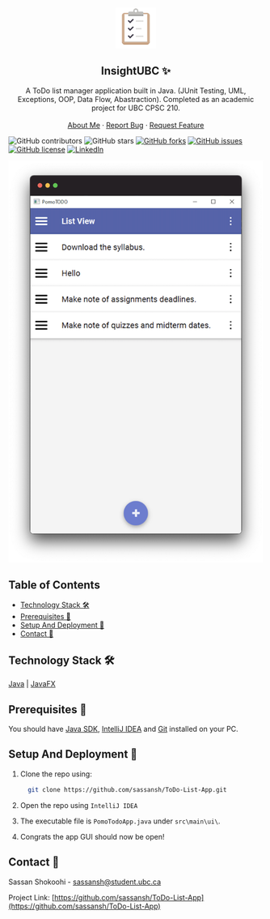 <!-- PROJECT LOGO -->
<br />
<p align="center">
 <a href="https://github.com/sassansh/ToDo-List-App">
    <img src="/images/logo.png" alt="Logo" width="80" height="80">
  </a>
  <h2 align="center">InsightUBC ✨</h2>

  <p align="center">
    A ToDo list manager application built in Java. (JUnit Testing, UML, Exceptions, OOP, Data Flow, Abastraction). Completed as an academic project for UBC CPSC 210.
    <br />
    <br />
    <a href="https://sassanshokoohi.ca">About Me</a>
    ·
    <a href="https://github.com/sassansh/ToDo-List-App/issues">Report Bug</a>
    ·
    <a href="https://github.com/sassansh/ToDo-List-App/issues">Request Feature</a>
  </p>
</p>

![GitHub contributors](https://img.shields.io/github/contributors/sassansh/ToDo-List-App?color=ffcc66&style=for-the-badge)
![GitHub stars](https://img.shields.io/github/stars/sassansh/ToDo-List-App?color=ffcc66&style=for-the-badge)
[![GitHub forks](https://img.shields.io/github/forks/sassansh/ToDo-List-App?style=for-the-badge)](https://github.com/sassansh/ToDo-List-App/network)
[![GitHub issues](https://img.shields.io/github/issues/sassansh/ToDo-List-App?color=ffcc66&style=for-the-badge)](https://github.com/sassansh/ToDo-List-App/issues)
[![GitHub license](https://img.shields.io/github/license/sassansh/ToDo-List-App?style=for-the-badge)](https://github.com/sassansh/ToDo-List-App/blob/master/LICENSE)
[![LinkedIn][linkedin-shield]][linkedin-url]

[![Site preview](/images/screenshot.png)](https://sassanshokoohi.ca/)

## Table of Contents

- [Technology Stack 🛠️](#technology-stack-)
- [Prerequisites 🍪](#prerequisites-)
- [Setup And Deployment 🔧](#setup-and-deployment-)
- [Contact 📧](#contact-)

## Technology Stack 🛠️

[Java](https://www.java.com/en/)
| [JavaFX](https://openjfx.io/)

## Prerequisites 🍪

You should have [Java SDK](https://www.oracle.com/ca-en/java/technologies/javase-downloads.html), [IntelliJ IDEA](https://www.jetbrains.com/idea/) and [Git](https://git-scm.com/) installed on your PC.

## Setup And Deployment 🔧

1. Clone the repo using:

   ```bash
     git clone https://github.com/sassansh/ToDo-List-App.git
   ```

2. Open the repo using `IntelliJ IDEA`

3. The executable file is `PomoTodoApp.java` under `src\main\ui\`.

4. Congrats the app GUI should now be open!

## Contact 📧

Sassan Shokoohi - sassansh@student.ubc.ca

Project Link: [https://github.com/sassansh/ToDo-List-App](https://github.com/sassansh/ToDo-List-App)

[linkedin-shield]: https://img.shields.io/badge/-LinkedIn-black.svg?style=for-the-badge&logo=linkedin&colorB=555
[linkedin-url]: https://www.linkedin.com/in/sassanshokoohi/
